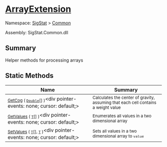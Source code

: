 # [ArrayExtension](./ArrayExtension.md)

Namespace: [SigStat]() > [Common](./README.md)

Assembly: SigStat.Common.dll

## Summary
Helper methods for processing arrays

## Static Methods

| Name | Summary | 
| --- | --- | 
| <sub>[GetCog](./Methods/ArrayExtension-100663392.md) ( [`Double`](https://docs.microsoft.com/en-us/dotnet/api/System.Double)[] )</sub><div pointer-events: none; cursor: default;><img width=200/></div>| <sub>Calculates the center of gravity, assuming that each cell contains  a weight value</sub>| <br>
| <sub>[GetValues](./Methods/ArrayExtension-100663387.md) ( [`T`](./ArrayExtension.md)[] )</sub><div pointer-events: none; cursor: default;><img width=200/></div>| <sub>Enumerates all values in a two dimensional array</sub>| <br>
| <sub>[SetValues](./Methods/ArrayExtension-100663388.md) ( [`T`](./ArrayExtension.md)[], [`T`](./ArrayExtension.md) )</sub><div pointer-events: none; cursor: default;><img width=200/></div>| <sub>Sets all values in a two dimensional array to `value`</sub>| <br>


